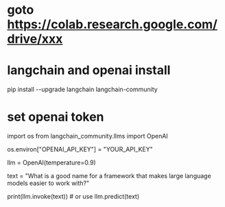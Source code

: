 # goto https://colab.research.google.com/drive/xxx

# langchain and openai install

pip install --upgrade langchain langchain-community


# set openai token

import os
from langchain_community.llms import OpenAI

os.environ["OPENAI_API_KEY"] = "YOUR_API_KEY"

llm = OpenAI(temperature=0.9)

text = "What is a good name for a framework that makes large language models easier to work with?"

print(llm.invoke(text))  # or use llm.predict(text)
